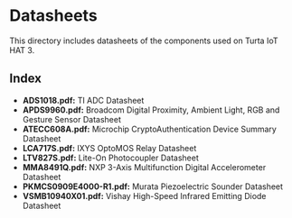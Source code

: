 # Datasheets
This directory includes datasheets of the components used on Turta IoT HAT 3.

## Index

* __ADS1018.pdf:__ TI ADC Datasheet
* __APDS9960.pdf:__ Broadcom Digital Proximity, Ambient Light, RGB and Gesture Sensor Datasheet
* __ATECC608A.pdf:__ Microchip CryptoAuthentication Device Summary Datasheet
* __LCA717S.pdf:__ IXYS OptoMOS Relay Datasheet
* __LTV827S.pdf:__ Lite-On Photocoupler Datasheet
* __MMA8491Q.pdf:__ NXP 3-Axis Multifunction Digital Accelerometer Datasheet
* __PKMCS0909E4000-R1.pdf:__ Murata Piezoelectric Sounder Datasheet
* __VSMB10940X01.pdf:__ Vishay High-Speed Infrared Emitting Diode Datasheet
